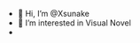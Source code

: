 - 👋 Hi, I’m @Xsunake
- 👀 I’m interested in Visual Novel
-

<!---
Xsunake/Xsunake is a ✨ special ✨ repository because its `README.md` (this file) appears on your GitHub profile.
You can click the Preview link to take a look at your changes.
--->
